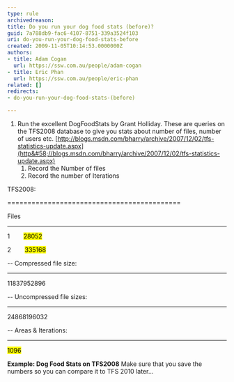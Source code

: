 ```yaml
---
type: rule
archivedreason: 
title: Do you run your dog food stats (before)?
guid: 7a788db9-fac6-4107-8751-339a3524f103
uri: do-you-run-your-dog-food-stats-before
created: 2009-11-05T10:14:53.0000000Z
authors:
- title: Adam Cogan
  url: https://ssw.com.au/people/adam-cogan
- title: Eric Phan
  url: https://ssw.com.au/people/eric-phan
related: []
redirects:
- do-you-run-your-dog-food-stats-(before)

---
```


1. Run the excellent DogFoodStats by Grant Holliday. These are queries on the TFS2008 database to give you stats about number of files, number of users etc.
[http://blogs.msdn.com/bharry/archive/2007/12/02/tfs-statistics-update.aspx](http&#58;//blogs.msdn.com/bharry/archive/2007/12/02/tfs-statistics-update.aspx)
    1. Record the Number of files
    2. Record the number of Iterations



TFS2008:

===========================================

Files

-------- -----------

1        <mark>28052</mark>

2        <mark>335168</mark>

-- Compressed file size:

--------------------

11837952896




-- Uncompressed file sizes:

--------------------

24868196032

-- Areas & Iterations:

-----------

<mark>1096</mark>


 **Example: Dog Food Stats on TFS2008** Make sure that you save the numbers so you can compare it to TFS 2010 later...

<!--endintro-->
